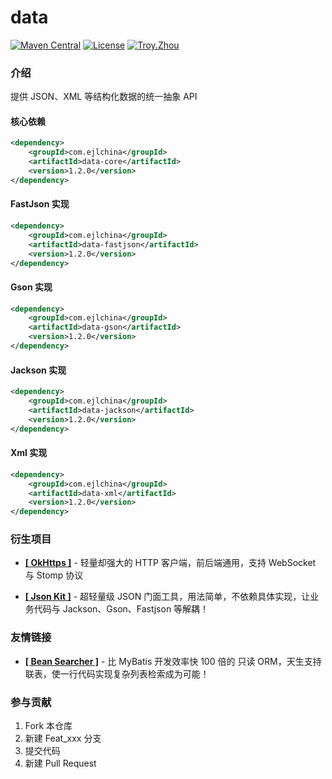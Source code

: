 # data

<p>
    <a href="https://maven-badges.herokuapp.com/maven-central/com.ejlchina/data/"><img src="https://maven-badges.herokuapp.com/maven-central/com.ejlchina/data/badge.svg" alt="Maven Central"></a>
    <a href="https://gitee.com/ejlchina-zhxu/jsonkit/blob/master/LICENSE"><img src="https://img.shields.io/hexpm/l/plug.svg" alt="License"></a>
    <a href="https://github.com/ejlchina"><img src="https://img.shields.io/badge/%E4%BD%9C%E8%80%85-ejlchina-orange.svg" alt="Troy.Zhou"></a>
</p>

### 介绍

提供 JSON、XML 等结构化数据的统一抽象 API

#### 核心依赖

```xml
<dependency>
    <groupId>com.ejlchina</groupId>
    <artifactId>data-core</artifactId>
    <version>1.2.0</version>
</dependency>
```

#### FastJson 实现

```xml
<dependency>
    <groupId>com.ejlchina</groupId>
    <artifactId>data-fastjson</artifactId>
    <version>1.2.0</version>
</dependency>
```

#### Gson 实现

```xml
<dependency>
    <groupId>com.ejlchina</groupId>
    <artifactId>data-gson</artifactId>
    <version>1.2.0</version>
</dependency>
```

#### Jackson 实现

```xml
<dependency>
    <groupId>com.ejlchina</groupId>
    <artifactId>data-jackson</artifactId>
    <version>1.2.0</version>
</dependency>
```

#### Xml 实现

```xml
<dependency>
    <groupId>com.ejlchina</groupId>
    <artifactId>data-xml</artifactId>
    <version>1.2.0</version>
</dependency>
```

### 衍生项目

* [**[ OkHttps ]**](https://gitee.com/ejlchina-zhxu/okhttps) - 轻量却强大的 HTTP 客户端，前后端通用，支持 WebSocket 与 Stomp 协议

* [**[ Json Kit ]**](https://gitee.com/ejlchina-zhxu/jsonkit) - 超轻量级 JSON 门面工具，用法简单，不依赖具体实现，让业务代码与 Jackson、Gson、Fastjson 等解耦！

### 友情链接

* [**[ Bean Searcher ]**](https://github.com/ejlchina/bean-searcher) - 比 MyBatis 开发效率快 100 倍的 只读 ORM，天生支持联表，使一行代码实现复杂列表检索成为可能！

### 参与贡献

1.  Fork 本仓库
2.  新建 Feat_xxx 分支
3.  提交代码
4.  新建 Pull Request

